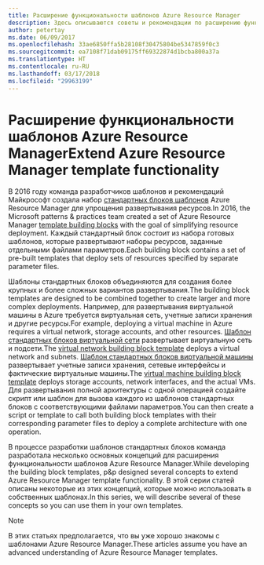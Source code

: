 ```yaml
---
title: Расширение функциональности шаблонов Azure Resource Manager
description: Здесь описываются советы и рекомендации по расширению функциональных возможностей шаблонов Azure Resource Manager
author: petertay
ms.date: 06/09/2017
ms.openlocfilehash: 33ae6850ffa5b28108f30475804be5347859f0c3
ms.sourcegitcommit: ea7108f71dab09175ff69322874d1bcba800a37a
ms.translationtype: HT
ms.contentlocale: ru-RU
ms.lasthandoff: 03/17/2018
ms.locfileid: "29963199"
---
```

# <a name="extend-azure-resource-manager-template-functionality"></a><span data-ttu-id="78c80-103">Расширение функциональности шаблонов Azure Resource Manager</span><span class="sxs-lookup"><span data-stu-id="78c80-103">Extend Azure Resource Manager template functionality</span></span>

<span data-ttu-id="78c80-104">В 2016 году команда разработчиков шаблонов и рекомендаций Майкрософт создала набор [стандартных блоков шаблонов](https://github.com/mspnp/template-building-blocks/wiki) Azure Resource Manager для упрощения развертывания ресурсов.</span><span class="sxs-lookup"><span data-stu-id="78c80-104">In 2016, the Microsoft patterns & practices team created a set of Azure Resource Manager [template building blocks](https://github.com/mspnp/template-building-blocks/wiki) with the goal of simplifying resource deployment.</span></span> <span data-ttu-id="78c80-105">Каждый стандартный блок состоит из набора готовых шаблонов, которые развертывают наборы ресурсов, заданные отдельными файлами параметров.</span><span class="sxs-lookup"><span data-stu-id="78c80-105">Each building block contains a set of pre-built templates that deploy sets of resources specified by separate parameter files.</span></span>

<span data-ttu-id="78c80-106">Шаблоны стандартных блоков объединяются для создания более крупных и более сложных вариантов развертывания.</span><span class="sxs-lookup"><span data-stu-id="78c80-106">The building block templates are designed to be combined together to create larger and more complex deployments.</span></span> <span data-ttu-id="78c80-107">Например, для развертывания виртуальной машины в Azure требуется виртуальная сеть, учетные записи хранения и другие ресурсы.</span><span class="sxs-lookup"><span data-stu-id="78c80-107">For example, deploying a virtual machine in Azure requires a virtual network, storage accounts, and other resources.</span></span> <span data-ttu-id="78c80-108">[Шаблон стандартных блоков виртуальной сети](https://github.com/mspnp/template-building-blocks/wiki/VNet-(v1)) развертывает виртуальную сеть и подсети.</span><span class="sxs-lookup"><span data-stu-id="78c80-108">The [virtual network building block template](https://github.com/mspnp/template-building-blocks/wiki/VNet-(v1)) deploys a virtual network and subnets.</span></span> <span data-ttu-id="78c80-109">[Шаблон стандартных блоков виртуальной машины](https://github.com/mspnp/template-building-blocks/wiki/Windows-and-Linux-VMs-(v1)) развертывает учетные записи хранения, сетевые интерфейсы и фактические виртуальные машины.</span><span class="sxs-lookup"><span data-stu-id="78c80-109">The [virtual machine building block template](https://github.com/mspnp/template-building-blocks/wiki/Windows-and-Linux-VMs-(v1)) deploys storage accounts, network interfaces, and the actual VMs.</span></span> <span data-ttu-id="78c80-110">Для развертывания полной архитектуры с одной операцией создайте скрипт или шаблон для вызова каждого из шаблонов стандартных блоков с соответствующими файлами параметров.</span><span class="sxs-lookup"><span data-stu-id="78c80-110">You can then create a script or template to call both building block templates with their corresponding parameter files to deploy a complete architecture with one operation.</span></span>

<span data-ttu-id="78c80-111">В процессе разработки шаблонов стандартных блоков команда разработала несколько основных концепций для расширения функциональности шаблонов Azure Resource Manager.</span><span class="sxs-lookup"><span data-stu-id="78c80-111">While developing the building block templates, p&p designed several concepts to extend Azure Resource Manager template functionality.</span></span> <span data-ttu-id="78c80-112">В этой серии статей описаны некоторые из этих концепций, которые можно использовать в собственных шаблонах.</span><span class="sxs-lookup"><span data-stu-id="78c80-112">In this series, we will describe several of these concepts so you can use them in your own templates.</span></span>

> [!NOTE]
> <span data-ttu-id="78c80-113">В этих статьях предполагается, что вы уже хорошо знакомы с шаблонами Azure Resource Manager.</span><span class="sxs-lookup"><span data-stu-id="78c80-113">These articles assume you have an advanced understanding of Azure Resource Manager templates.</span></span>